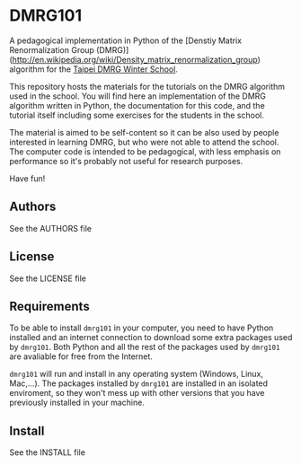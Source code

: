 DMRG101
=======

A pedagogical implementation in Python of the [Denstiy Matrix Renormalization Group (DMRG)] (http://en.wikipedia.org/wiki/Density_matrix_renormalization_group) algorithm for the [Taipei DMRG Winter School](https://sites.google.com/site/dmrg101/).

This repository hosts the materials for the tutorials on the DMRG algorithm
used in the school. You will find here an implementation of the DMRG
algorithm written in Python, the documentation for this code, and the
tutorial itself including some exercises for the students in the school.

The material is aimed to be self-content so it can be also used by people
interested in learning DMRG, but who were not able to attend the school.
The computer code is intended to be pedagogical, with less emphasis on
performance so it's probably not useful for research purposes. 

Have fun!
 
Authors
-------

See the AUTHORS file

License
-------

See the LICENSE file

Requirements
------------

To be able to install `dmrg101` in your computer, you need to have Python
installed and an internet connection to download some extra packages used
by `dmrg101`. Both Python and all the rest of the packages used by
`dmrg101` are avaliable for free from the Internet.

`dmrg101` will run and install in any operating system (Windows, Linux,
Mac,...). The packages installed by `dmrg101` are installed in an isolated
enviroment, so they won't mess up with other versions that you have
previously installed in your machine.

Install
-------

See the INSTALL file
